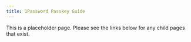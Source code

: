 ```yaml
---
title: 1Password Passkey Guide
---
```


This is a placeholder page. Please see the links below for any child pages that exist.
